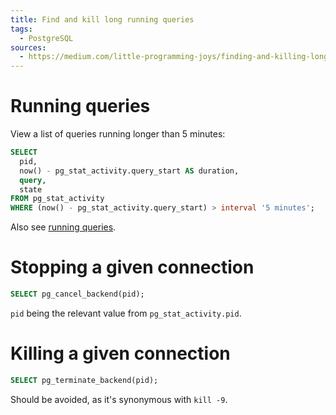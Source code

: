 ```yaml
---
title: Find and kill long running queries
tags:
  - PostgreSQL
sources:
  - https://medium.com/little-programming-joys/finding-and-killing-long-running-queries-on-postgres-7c4f0449e86d
---
```


# Running queries

View a list of queries running longer than 5 minutes:

```sql
SELECT
  pid,
  now() - pg_stat_activity.query_start AS duration,
  query,
  state
FROM pg_stat_activity
WHERE (now() - pg_stat_activity.query_start) > interval '5 minutes';
```

Also see [running queries](./running-queries.md).

# Stopping a given connection

```sql
SELECT pg_cancel_backend(pid);
```

`pid` being the relevant value from `pg_stat_activity.pid`.

# Killing a given connection

```sql
SELECT pg_terminate_backend(pid);
```

Should be avoided, as it's synonymous with `kill -9`.
